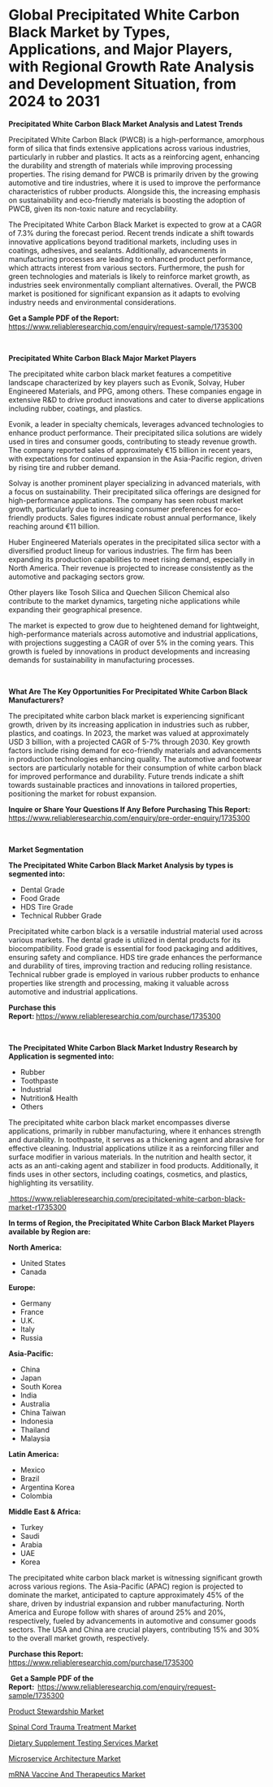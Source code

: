 <p><h1>Global Precipitated White Carbon Black Market by Types, Applications, and Major Players, with Regional Growth Rate Analysis and Development Situation, from 2024 to 2031</h1></p><p><strong>Precipitated White Carbon Black Market Analysis and Latest Trends</strong></p>
<p><p>Precipitated White Carbon Black (PWCB) is a high-performance, amorphous form of silica that finds extensive applications across various industries, particularly in rubber and plastics. It acts as a reinforcing agent, enhancing the durability and strength of materials while improving processing properties. The rising demand for PWCB is primarily driven by the growing automotive and tire industries, where it is used to improve the performance characteristics of rubber products. Alongside this, the increasing emphasis on sustainability and eco-friendly materials is boosting the adoption of PWCB, given its non-toxic nature and recyclability.</p><p>The Precipitated White Carbon Black Market is expected to grow at a CAGR of 7.3% during the forecast period. Recent trends indicate a shift towards innovative applications beyond traditional markets, including uses in coatings, adhesives, and sealants. Additionally, advancements in manufacturing processes are leading to enhanced product performance, which attracts interest from various sectors. Furthermore, the push for green technologies and materials is likely to reinforce market growth, as industries seek environmentally compliant alternatives. Overall, the PWCB market is positioned for significant expansion as it adapts to evolving industry needs and environmental considerations.</p></p>
<p><strong>Get a Sample PDF of the Report:&nbsp;</strong> <a href="https://www.reliableresearchiq.com/enquiry/request-sample/1735300?utm_campaign=114&utm_medium=2&utm_source=Github&utm_content=ia&utm_term=18122024&utm_id=precipitated-white-carbon-black">https://www.reliableresearchiq.com/enquiry/request-sample/1735300</a></p>
<p>&nbsp;</p>
<p><strong>Precipitated White Carbon Black Major Market Players</strong></p>
<p><p>The precipitated white carbon black market features a competitive landscape characterized by key players such as Evonik, Solvay, Huber Engineered Materials, and PPG, among others. These companies engage in extensive R&D to drive product innovations and cater to diverse applications including rubber, coatings, and plastics.</p><p>Evonik, a leader in specialty chemicals, leverages advanced technologies to enhance product performance. Their precipitated silica solutions are widely used in tires and consumer goods, contributing to steady revenue growth. The company reported sales of approximately €15 billion in recent years, with expectations for continued expansion in the Asia-Pacific region, driven by rising tire and rubber demand.</p><p>Solvay is another prominent player specializing in advanced materials, with a focus on sustainability. Their precipitated silica offerings are designed for high-performance applications. The company has seen robust market growth, particularly due to increasing consumer preferences for eco-friendly products. Sales figures indicate robust annual performance, likely reaching around €11 billion.</p><p>Huber Engineered Materials operates in the precipitated silica sector with a diversified product lineup for various industries. The firm has been expanding its production capabilities to meet rising demand, especially in North America. Their revenue is projected to increase consistently as the automotive and packaging sectors grow.</p><p>Other players like Tosoh Silica and Quechen Silicon Chemical also contribute to the market dynamics, targeting niche applications while expanding their geographical presence.</p><p>The market is expected to grow due to heightened demand for lightweight, high-performance materials across automotive and industrial applications, with projections suggesting a CAGR of over 5% in the coming years. This growth is fueled by innovations in product developments and increasing demands for sustainability in manufacturing processes.</p></p>
<p>&nbsp;</p>
<p><strong>What Are The Key Opportunities For Precipitated White Carbon Black Manufacturers?</strong></p>
<p><p>The precipitated white carbon black market is experiencing significant growth, driven by its increasing application in industries such as rubber, plastics, and coatings. In 2023, the market was valued at approximately USD 3 billion, with a projected CAGR of 5-7% through 2030. Key growth factors include rising demand for eco-friendly materials and advancements in production technologies enhancing quality. The automotive and footwear sectors are particularly notable for their consumption of white carbon black for improved performance and durability. Future trends indicate a shift towards sustainable practices and innovations in tailored properties, positioning the market for robust expansion.</p></p>
<p><strong>Inquire or Share Your Questions If Any Before Purchasing This Report:</strong> <a href="https://www.reliableresearchiq.com/enquiry/pre-order-enquiry/1735300?utm_campaign=114&utm_medium=2&utm_source=Github&utm_content=ia&utm_term=18122024&utm_id=precipitated-white-carbon-black">https://www.reliableresearchiq.com/enquiry/pre-order-enquiry/1735300</a></p>
<p>&nbsp;</p>
<p><strong>Market Segmentation</strong></p>
<p><strong>The Precipitated White Carbon Black Market Analysis by types is segmented into:</strong></p>
<p><ul><li>Dental Grade</li><li>Food Grade</li><li>HDS Tire Grade</li><li>Technical Rubber Grade</li></ul></p>
<p><p>Precipitated white carbon black is a versatile industrial material used across various markets. The dental grade is utilized in dental products for its biocompatibility. Food grade is essential for food packaging and additives, ensuring safety and compliance. HDS tire grade enhances the performance and durability of tires, improving traction and reducing rolling resistance. Technical rubber grade is employed in various rubber products to enhance properties like strength and processing, making it valuable across automotive and industrial applications.</p></p>
<p><strong>Purchase this Report:&nbsp;</strong><a href="https://www.reliableresearchiq.com/purchase/1735300?utm_campaign=114&utm_medium=2&utm_source=Github&utm_content=ia&utm_term=18122024&utm_id=precipitated-white-carbon-black">https://www.reliableresearchiq.com/purchase/1735300</a></p>
<p>&nbsp;</p>
<p><strong>The Precipitated White Carbon Black Market Industry Research by Application is segmented into:</strong></p>
<p><ul><li>Rubber</li><li>Toothpaste</li><li>Industrial</li><li>Nutrition& Health</li><li>Others</li></ul></p>
<p><p>The precipitated white carbon black market encompasses diverse applications, primarily in rubber manufacturing, where it enhances strength and durability. In toothpaste, it serves as a thickening agent and abrasive for effective cleaning. Industrial applications utilize it as a reinforcing filler and surface modifier in various materials. In the nutrition and health sector, it acts as an anti-caking agent and stabilizer in food products. Additionally, it finds uses in other sectors, including coatings, cosmetics, and plastics, highlighting its versatility.</p></p>
<p><a href="https://www.reliableresearchiq.com/precipitated-white-carbon-black-market-r1735300?utm_campaign=114&utm_medium=2&utm_source=Github&utm_content=ia&utm_term=18122024&utm_id=precipitated-white-carbon-black">&nbsp;https://www.reliableresearchiq.com/precipitated-white-carbon-black-market-r1735300</a></p>
<p><strong>In terms of Region, the Precipitated White Carbon Black Market Players available by Region are:</strong></p>
<p>
    <p> <strong> North America: </strong>
        <ul>
            <li>United States</li>
            <li>Canada</li>
        </ul>
        </p> 
    <p> <strong> Europe: </strong>
        <ul>
            <li>Germany</li>
            <li>France</li>
            <li>U.K.</li>
            <li>Italy</li>
            <li>Russia</li>
        </ul>
        </p> 
    <p> <strong> Asia-Pacific: </strong>
        <ul>
            <li>China</li>
            <li>Japan</li>
            <li>South Korea</li>
            <li>India</li>
            <li>Australia</li>
            <li>China Taiwan</li>
            <li>Indonesia</li>
            <li>Thailand</li>
            <li>Malaysia</li>
        </ul>
        </p> 
    <p> <strong> Latin America: </strong>
        <ul>
            <li>Mexico</li>
            <li>Brazil</li>
            <li>Argentina Korea</li>
            <li>Colombia</li>
        </ul>
        </p> 
    <p> <strong> Middle East & Africa: </strong>
        <ul>
            <li>Turkey</li>
            <li>Saudi</li>
            <li>Arabia</li>
            <li>UAE</li>
            <li>Korea</li>
        </ul>
    </p>
    </p>
<p><p>The precipitated white carbon black market is witnessing significant growth across various regions. The Asia-Pacific (APAC) region is projected to dominate the market, anticipated to capture approximately 45% of the share, driven by industrial expansion and rubber manufacturing. North America and Europe follow with shares of around 25% and 20%, respectively, fueled by advancements in automotive and consumer goods sectors. The USA and China are crucial players, contributing 15% and 30% to the overall market growth, respectively.</p></p>
<p><strong>Purchase this Report: </strong><a href="https://www.reliableresearchiq.com/purchase/1735300?utm_campaign=114&utm_medium=2&utm_source=Github&utm_content=ia&utm_term=18122024&utm_id=precipitated-white-carbon-black">https://www.reliableresearchiq.com/purchase/1735300</a></p>
<p>&nbsp;<strong>Get a Sample PDF of the Report:&nbsp;&nbsp;</strong><a href="https://www.reliableresearchiq.com/enquiry/request-sample/1735300?utm_campaign=114&utm_medium=2&utm_source=Github&utm_content=ia&utm_term=18122024&utm_id=precipitated-white-carbon-black">https://www.reliableresearchiq.com/enquiry/request-sample/1735300</a></p>
<p><strong></strong></p>
<p><p><a href="https://www.linkedin.com/pulse/product-stewardship-market-outlook-2024-2031-trends-size-projected-hmbre?utm_campaign=114&utm_medium=2&utm_source=Github&utm_content=ia&utm_term=18122024&utm_id=precipitated-white-carbon-black">Product Stewardship Market</a></p><p><a href="https://www.linkedin.com/pulse/spinal-cord-trauma-treatment-research-study-market-outlook-gdsmf?utm_campaign=114&utm_medium=2&utm_source=Github&utm_content=ia&utm_term=18122024&utm_id=precipitated-white-carbon-black">Spinal Cord Trauma Treatment Market</a></p><p><a href="https://www.linkedin.com/pulse/dietary-supplement-testing-services-industry-sector-new-6kl7e?utm_campaign=114&utm_medium=2&utm_source=Github&utm_content=ia&utm_term=18122024&utm_id=precipitated-white-carbon-black">Dietary Supplement Testing Services Market</a></p><p><a href="https://www.linkedin.com/pulse/microservice-architecture-market-booms-109-growth-rate-2031-sbohf?utm_campaign=114&utm_medium=2&utm_source=Github&utm_content=ia&utm_term=18122024&utm_id=precipitated-white-carbon-black">Microservice Architecture Market</a></p><p><a href="https://www.linkedin.com/pulse/international-mrna-vaccine-therapeutics-market-growing-extraordinary-a97fe?utm_campaign=114&utm_medium=2&utm_source=Github&utm_content=ia&utm_term=18122024&utm_id=precipitated-white-carbon-black">mRNA Vaccine And Therapeutics Market</a></p></p>